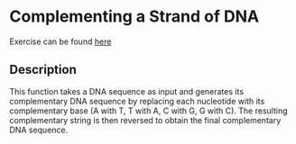 # Complementing a Strand of DNA

Exercise can be found [here]

[here]: https://rosalind.info/problems/revc/

## Description
This function takes a DNA sequence as input and generates its complementary DNA sequence by replacing each nucleotide with its complementary base (A with T, T with A, C with G, G with C). The resulting complementary string is then reversed to obtain the final complementary DNA sequence.
